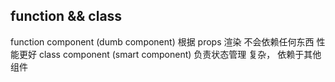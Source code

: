 ## function && class 
function component (dumb component) 根据 props 渲染 不会依赖任何东西 性能更好
class component (smart component)  负责状态管理 复杂， 依赖于其他组件